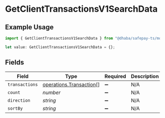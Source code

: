 # GetClientTransactionsV1SearchData

## Example Usage

```typescript
import { GetClientTransactionsV1SearchData } from "@dhaba/safepay-ts/models/operations";

let value: GetClientTransactionsV1SearchData = {};
```

## Fields

| Field                                                              | Type                                                               | Required                                                           | Description                                                        |
| ------------------------------------------------------------------ | ------------------------------------------------------------------ | ------------------------------------------------------------------ | ------------------------------------------------------------------ |
| `transactions`                                                     | [operations.Transaction](../../models/operations/transaction.md)[] | :heavy_minus_sign:                                                 | N/A                                                                |
| `count`                                                            | *number*                                                           | :heavy_minus_sign:                                                 | N/A                                                                |
| `direction`                                                        | *string*                                                           | :heavy_minus_sign:                                                 | N/A                                                                |
| `sortBy`                                                           | *string*                                                           | :heavy_minus_sign:                                                 | N/A                                                                |